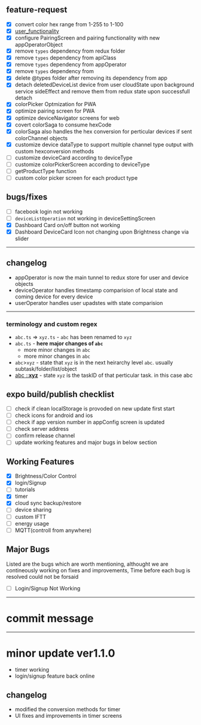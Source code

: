 ## feature-request

- [x] convert color hex range from 1-255 to 1-100
- [x] [user_functionality](https://app.clickup.com/t/1ve5nj)
- [x] configure PairingScreen and pairing functionality with new appOperatorObject
- [x] remove `types` dependency from redux folder
- [x] remove `types` dependency from apiClass
- [x] remove `types` dependency from appOperator
- [x] remove `types` dependency from
- [x] delete @types folder after removing its dependency from app
- [x] detach deletedDeviceList device from user cloudState upon background service sideEffect and remove them from redux state upon successfull detach
- [x] colorPicker Optmization for PWA
- [x] optimize pairing screen for PWA
- [x] optimize deviceNavigator screens for web
- [x] covert colorSaga to consume hexCode
- [x] colorSaga also handles the hex conversion for perticular devices if sent colorChannel objects
- [x] customize device dataType to support multiple channel type output with custom hexconversion methods
- [ ] customize deviceCard according to deviceType
- [ ] customize colorPickerScreen according to deviceType
- [ ] getProductType function
- [ ] custom color picker screen for each product type

## bugs/fixes

- [ ] facebook login not working
- [ ] `deviceListOperation` not working in deviceSettingScreen
- [x] Dashboard Card on/off button not working
- [x] Dashboard DeviceCard Icon not changing upon Brightness change via slider

---

## changelog

- appOperator is now the main tunnel to redux store for user and device objects
- deviceOperator handles timestamp comparision of local state and coming device for every device
- userOperator handles user upadstes with state comparision

---

### terminology and custom regex

- `abc.ts` => `xyz.ts` - `abc` has been renamed to `xyz`
- `abc.ts` - **here major changes of `abc`**
  - more minor changes in `abc`
  - more minor changes in `abc`
- `abc`>`xyz` - state that `xyz` is in the next heirarchy level `abc`. usually subtask/folder/list/object
- [abc ::**xyz**]() - state `xyz` is the taskID of that perticular task. in this case abc

## expo build/publish checklist

- [ ] check if clean localStorage is provoded on new update first start
- [ ] check icons for android and ios
- [ ] check if app version number in appConfig screen is updated
- [ ] check server address
- [ ] confirm release channel
- [ ] update working features and major bugs in below section

## Working Features

- [x] Brightness/Color Control
- [x] login/Signup
- [ ] tutorials
- [x] timer
- [x] cloud sync backup/restore
- [ ] device sharing
- [ ] custom IFTT
- [ ] energy usage
- [ ] MQTT(controll from anywhere)

## Major Bugs

Listed are the bugs which are worth mentioning, althought we are contineously working on fixes and improvements,
Time before each bug is resolved could not be forsaid

- [ ] Login/Signup Not Working

---

# commit message

---

# minor update ver1.1.0

- timer working
- login/signup feature back online

## changelog

- modified the conversion methods for timer
- UI fixes and improvements in timer screens
